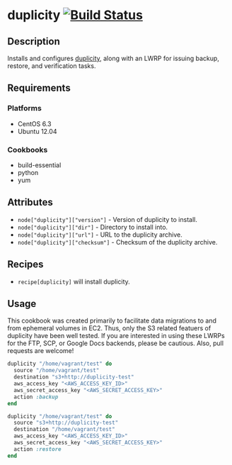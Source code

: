# duplicity [![Build Status](https://secure.travis-ci.org/hectcastro/chef-duplicity.png?branch=master)](http://travis-ci.org/hectcastro/chef-duplicity)

## Description

Installs and configures [duplicity](http://duplicity.nongnu.org/), along with
an LWRP for issuing backup, restore, and verification tasks.

## Requirements

### Platforms

* CentOS 6.3
* Ubuntu 12.04

### Cookbooks

* build-essential
* python
* yum

## Attributes

* `node["duplicity"]["version"]` - Version of duplicity to install.
* `node["duplicity"]["dir"]` - Directory to install into.
* `node["duplicity"]["url"]` - URL to the duplicity archive.
* `node["duplicity"]["checksum"]` - Checksum of the duplicity archive.

## Recipes

* `recipe[duplicity]` will install duplicity.

## Usage

This cookbook was created primarily to facilitate data migrations to and from
ephemeral volumes in EC2.  Thus, only the S3 related featuers of duplicity have
been well tested.  If you are interested in using these LWRPs for the FTP, SCP,
or Google Docs backends, please be cautious.  Also, pull requests are welcome!

``` ruby
duplicity "/home/vagrant/test" do
  source "/home/vagrant/test"
  destination "s3+http://duplicity-test"
  aws_access_key "<AWS_ACCESS_KEY_ID>"
  aws_secret_access_key "<AWS_SECRET_ACCESS_KEY>"
  action :backup
end

duplicity "/home/vagrant/test" do
  source "s3+http://duplicity-test"
  destination "/home/vagrant/test"
  aws_access_key "<AWS_ACCESS_KEY_ID>"
  aws_secret_access_key "<AWS_SECRET_ACCESS_KEY>"
  action :restore
end
```
